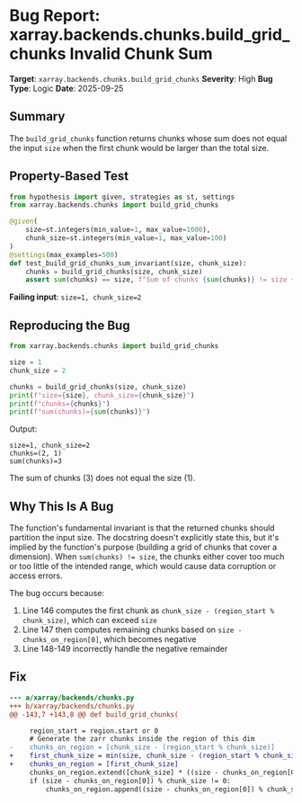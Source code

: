 # Bug Report: xarray.backends.chunks.build_grid_chunks Invalid Chunk Sum

**Target**: `xarray.backends.chunks.build_grid_chunks`
**Severity**: High
**Bug Type**: Logic
**Date**: 2025-09-25

## Summary

The `build_grid_chunks` function returns chunks whose sum does not equal the input `size` when the first chunk would be larger than the total size.

## Property-Based Test

```python
from hypothesis import given, strategies as st, settings
from xarray.backends.chunks import build_grid_chunks

@given(
    size=st.integers(min_value=1, max_value=1000),
    chunk_size=st.integers(min_value=1, max_value=100)
)
@settings(max_examples=500)
def test_build_grid_chunks_sum_invariant(size, chunk_size):
    chunks = build_grid_chunks(size, chunk_size)
    assert sum(chunks) == size, f"Sum of chunks {sum(chunks)} != size {size}"
```

**Failing input**: `size=1, chunk_size=2`

## Reproducing the Bug

```python
from xarray.backends.chunks import build_grid_chunks

size = 1
chunk_size = 2

chunks = build_grid_chunks(size, chunk_size)
print(f"size={size}, chunk_size={chunk_size}")
print(f"chunks={chunks}")
print(f"sum(chunks)={sum(chunks)}")
```

Output:
```
size=1, chunk_size=2
chunks=(2, 1)
sum(chunks)=3
```

The sum of chunks (3) does not equal the size (1).

## Why This Is A Bug

The function's fundamental invariant is that the returned chunks should partition the input size. The docstring doesn't explicitly state this, but it's implied by the function's purpose (building a grid of chunks that cover a dimension). When `sum(chunks) != size`, the chunks either cover too much or too little of the intended range, which would cause data corruption or access errors.

The bug occurs because:
1. Line 146 computes the first chunk as `chunk_size - (region_start % chunk_size)`, which can exceed `size`
2. Line 147 then computes remaining chunks based on `size - chunks_on_region[0]`, which becomes negative
3. Line 148-149 incorrectly handle the negative remainder

## Fix

```diff
--- a/xarray/backends/chunks.py
+++ b/xarray/backends/chunks.py
@@ -143,7 +143,8 @@ def build_grid_chunks(

     region_start = region.start or 0
     # Generate the zarr chunks inside the region of this dim
-    chunks_on_region = [chunk_size - (region_start % chunk_size)]
+    first_chunk_size = min(size, chunk_size - (region_start % chunk_size))
+    chunks_on_region = [first_chunk_size]
     chunks_on_region.extend([chunk_size] * ((size - chunks_on_region[0]) // chunk_size))
     if (size - chunks_on_region[0]) % chunk_size != 0:
         chunks_on_region.append((size - chunks_on_region[0]) % chunk_size)
```